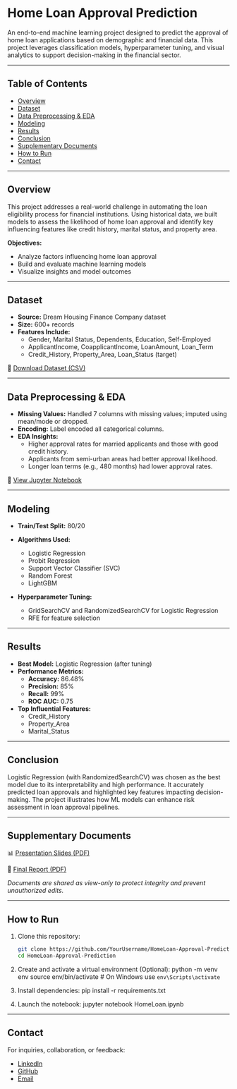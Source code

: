 # Home Loan Approval Prediction

An end-to-end machine learning project designed to predict the approval of home loan applications based on demographic and financial data. This project leverages classification models, hyperparameter tuning, and visual analytics to support decision-making in the financial sector.

---

## Table of Contents

- [Overview](#overview)
- [Dataset](#dataset)
- [Data Preprocessing & EDA](#data-preprocessing--eda)
- [Modeling](#modeling)
- [Results](#results)
- [Conclusion](#conclusion)
- [Supplementary Documents](#supplementary-documents)
- [How to Run](#how-to-run)
- [Contact](#contact)

---

## Overview

This project addresses a real-world challenge in automating the loan eligibility process for financial institutions. Using historical data, we built models to assess the likelihood of home loan approval and identify key influencing features like credit history, marital status, and property area.

**Objectives:**
- Analyze factors influencing home loan approval
- Build and evaluate machine learning models
- Visualize insights and model outcomes

---

## Dataset

- **Source:** Dream Housing Finance Company dataset
- **Size:** 600+ records
- **Features Include:**
  - Gender, Marital Status, Dependents, Education, Self-Employed
  - ApplicantIncome, CoapplicantIncome, LoanAmount, Loan_Term
  - Credit_History, Property_Area, Loan_Status (target)

📁 [Download Dataset (CSV)](https://github.com/KiruthikaRamadoss/Home-Loan-Approval-Prediction/blob/main/Training%20Dataset.csv)

---

## Data Preprocessing & EDA

- **Missing Values:** Handled 7 columns with missing values; imputed using mean/mode or dropped.
- **Encoding:** Label encoded all categorical columns.
- **EDA Insights:**
  - Higher approval rates for married applicants and those with good credit history.
  - Applicants from semi-urban areas had better approval likelihood.
  - Longer loan terms (e.g., 480 months) had lower approval rates.

📓 [View Jupyter Notebook](HomeLoan.ipynb)

---

## Modeling

- **Train/Test Split:** 80/20
- **Algorithms Used:**
  - Logistic Regression
  - Probit Regression
  - Support Vector Classifier (SVC)
  - Random Forest
  - LightGBM

- **Hyperparameter Tuning:**
  - GridSearchCV and RandomizedSearchCV for Logistic Regression
  - RFE for feature selection

---

## Results

- **Best Model:** Logistic Regression (after tuning)
- **Performance Metrics:**
  - **Accuracy:** 86.48%
  - **Precision:** 85%
  - **Recall:** 99%
  - **ROC AUC:** 0.75
- **Top Influential Features:**
  - Credit_History
  - Property_Area
  - Marital_Status

---

## Conclusion

Logistic Regression (with RandomizedSearchCV) was chosen as the best model due to its interpretability and high performance. It accurately predicted loan approvals and highlighted key features impacting decision-making. The project illustrates how ML models can enhance risk assessment in loan approval pipelines.

---

## Supplementary Documents

📊 [Presentation Slides (PDF)](https://drive.google.com/file/d/100qGDoeCBk1JYxiBzP2iAC0taITXHPOY/view?usp=drive_link)

📄 [Final Report (PDF)](https://drive.google.com/file/d/1AtJYbE3rZxJ_A9UKG4N6Nbgvigol5qxt/view?usp=drive_link)  

*Documents are shared as view-only to protect integrity and prevent unauthorized edits.*

---

## How to Run

1. Clone this repository:
   ```bash
   git clone https://github.com/YourUsername/HomeLoan-Approval-Prediction.git
   cd HomeLoan-Approval-Prediction
   
2. Create and activate a virtual environment (Optional):
   python -m venv env
   source env/bin/activate  # On Windows use `env\Scripts\activate`

3. Install dependencies:
   pip install -r requirements.txt

4. Launch the notebook:
   jupyter notebook HomeLoan.ipynb

---

## Contact

For inquiries, collaboration, or feedback:

- [LinkedIn](https://www.linkedin.com/in/kiruthikaramadoss/)
- [GitHub](https://github.com/KiruthikaRamadoss)
- [Email](mailto:k_r549@txstate.edu)
  
